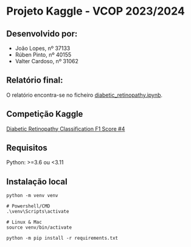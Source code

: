 # Projeto Kaggle - VCOP 2023/2024

## Desenvolvido por:

-   João Lopes, nº 37133
-   Rúben Pinto, nº 40155
-   Valter Cardoso, nº 31062

## Relatório final:

O relatório encontra-se no ficheiro [diabetic_retinopathy.ipynb](diabetic_retinopathy.ipynb).

## Competição Kaggle

[Diabetic Retinopathy Classification F1 Score #4](https://www.kaggle.com/competitions/diabetic-retinopathy-classification-f1-score-4/)

## Requisitos

Python: >=3.6 ou <3.11

## Instalação local

```
python -m venv venv
```

```
# Powershell/CMD
.\venv\Scripts\activate

# Linux & Mac
source venv/bin/activate
```

```
python -m pip install -r requirements.txt
```
